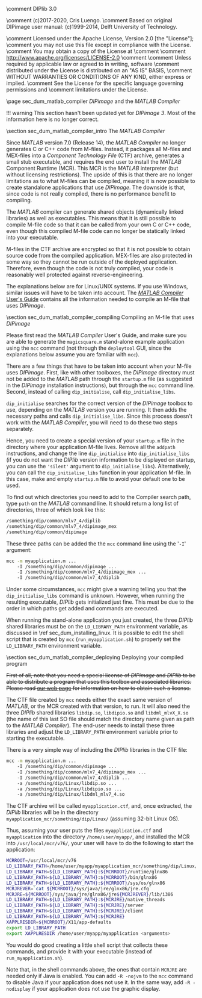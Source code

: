 \comment DIPlib 3.0

\comment (c)2017-2020, Cris Luengo.
\comment Based on original DIPimage user manual: (c)1999-2014, Delft University of Technology.

\comment Licensed under the Apache License, Version 2.0 [the "License"];
\comment you may not use this file except in compliance with the License.
\comment You may obtain a copy of the License at
\comment
\comment    http://www.apache.org/licenses/LICENSE-2.0
\comment
\comment Unless required by applicable law or agreed to in writing, software
\comment distributed under the License is distributed on an "AS IS" BASIS,
\comment WITHOUT WARRANTIES OR CONDITIONS OF ANY KIND, either express or implied.
\comment See the License for the specific language governing permissions and
\comment limitations under the License.


\page sec_dum_matlab_compiler *DIPimage* and the *MATLAB Compiler*

!!! warning
    This section hasn't been updated yet for *DIPimage 3*.
    Most of the information here is no longer correct.

\section sec_dum_matlab_compiler_intro The *MATLAB Compiler*

Since *MATLAB* version 7.0 (Release 14), the *MATLAB Compiler* no longer
generates C or C++ code from M-files. Instead, it packages all M-files
and MEX-files into a *Component Technology File* (CTF) archive,
generates a small stub executable, and requires the end user to install
the *MATLAB* Component Runtime (MCR). This MCR is the *MATLAB* interpreter
(but without licensing restrictions). The upside of this is that there
are no longer limitations as to what M-files can be compiled, meaning it
is now possible to create standalone applications that use *DIPimage*. The
downside is that, since code is not really compiled, there is no
performance benefit to compiling.

The *MATLAB* compiler can generate shared objects (dynamically linked
libraries) as well as executables. This means that it is still possible
to compile M-file code so that it can be called from your own C or C++
code, even though this compiled M-file code can no longer be statically
linked into your executable.

M-files in the CTF archive are encrypted so that it is not possible to
obtain source code from the compiled application. MEX-files are also
protected in some way so they cannot be run outside of the deployed
application. Therefore, even though the code is not truly compiled, your
code is reasonably well protected against reverse-engineering.

The explanations below are for Linux/UNIX systems. If you use Windows,
similar issues will have to be taken into account. The [*MATLAB Compiler*
User's Guide](https://www.mathworks.com/help/pdf_doc/compiler/compiler.pdf)
contains all the information needed to compile an M-file that uses
*DIPimage*.

\section sec_dum_matlab_compiler_compiling Compiling an M-file that uses *DIPimage*

Please first read the *MATLAB Compiler* User's Guide, and make sure you
are able to generate the `magicsquare.m` stand-alone example application
using the `mcc` command (not through the `deploytool` GUI, since the
explanations below assume you are familiar with `mcc`).

There are a few things that have to be taken into account when your
M-file uses *DIPimage*. First, like with other toolboxes, the *DIPimage*
directory must not be added to the *MATLAB* path through the `startup.m`
file (as suggested in the *DIPimage* installation instructions), but
through the `mcc` command line. Second, instead of calling
`dip_initialise`, call `dip_initialise_libs`.

`dip_initialise` searches for the correct version of the *DIPimage*
toolbox to use, depending on the *MATLAB* version you are running. It then
adds the necessary paths and calls `dip_initialise_libs`. Since this
process doesn't work with the *MATLAB Compiler*, you will need to do these
two steps separately.

Hence, you need to create a special version of your `startup.m` file in
the directory where your application M-file lives. Remove all the
`addpath` instructions, and change the line `dip_initialise` into
`dip_initialise_libs` (if you do not want the *DIPlib* version information
to be displayed on startup, you can use the `'silent'` argument to
`dip_initialise_libs`). Alternatively, you can call the
`dip_initialise_libs` function in your application M-file. In this case,
make and empty `startup.m` file to avoid your default one to be used.

To find out which directories you need to add to the Compiler search
path, type `path` on the *MATLAB* command line. It should return a long
list of directories, three of which look like this:

```bash
/something/dip/common/mlv7_4/diplib
/something/dip/common/mlv7_4/dipimage_mex
/something/dip/common/dipimage
```

These three paths can be added the the `mcc` command line using the
'`-I`' argument:

```bash
mcc -m myapplication.m ...
    -I /something/dip/common/dipimage ...
    -I /something/dip/common/mlv7_4/dipimage_mex ...
    -I /something/dip/common/mlv7_4/diplib
```

Under some circumstances, `mcc` might give a warning telling you that
the `dip_initialise_libs` command is unknown. However, when running the
resulting executable, *DIPlib* gets initialized just fine. This must be
due to the order in which paths get added and commands are executed.

When running the stand-alone application you just created, the three
*DIPlib* shared libraries must be on the `LD_LIBRARY_PATH` environment
variable, as discussed in \ref sec_dum_installing_linux. It is possible to
edit the shell script that is created by `mcc` (`run_myapplication.sh`)
to properly set the `LD_LIBRARY_PATH` environment variable.

\section sec_dum_matlab_compiler_deploying Deploying your compiled program

<del>First of all, note that you need a special license of *DIPimage* and
*DIPlib* to be able to distribute a program that uses this toolbox and
associated libraries. Please read [our web page](https://diplib.org)
for information on how to obtain such a license.</del>

The CTF file created by `mcc` needs either the exact same version of
*MATLAB*, or the MCR created with that version, to run. It will also need
the three *DIPlib* shared libraries `libdip.so`, `libdipio.so` and
`libdml_mlvX_X.so` (the name of this last SO file should match the
directory name given as path to the *MATLAB Compiler*). The end-user needs
to install these three libraries and adjust the `LD_LIBRARY_PATH`
environment variable prior to starting the executable.

There is a very simple way of including the *DIPlib* libraries in the CTF
file:

```bash
mcc -m myapplication.m ...
    -I /something/dip/common/dipimage ...
    -I /something/dip/common/mlv7_4/dipimage_mex ...
    -I /something/dip/common/mlv7_4/diplib ...
    -a /something/dip/Linux/libdip.so ...
    -a /something/dip/Linux/libdipio.so ...
    -a /something/dip/Linux/libdml_mlv7_4.so
```

The CTF archive will be called `myapplication.ctf`, and, once extracted,
the *DIPlib* libraries will be in the directory
`myapplication_mcr/something/dip/Linux/` (assuming 32-bit Linux OS).

Thus, assuming your user puts the files `myapplication.ctf` and
`myapplication` into the directory `/home/user/myapp/`, and installed
the MCR into `/usr/local/mcr/v76/`, your user will have to do the
following to start the application:

```bash
MCRROOT=/usr/local/mcr/v76
LD_LIBRARY_PATH=/home/user/myapp/myapplication_mcr/something/dip/Linux/
LD_LIBRARY_PATH=${LD_LIBRARY_PATH}:${MCRROOT}/runtime/glnx86
LD_LIBRARY_PATH=${LD_LIBRARY_PATH}:${MCRROOT}/bin/glnx86
LD_LIBRARY_PATH=${LD_LIBRARY_PATH}:${MCRROOT}/sys/os/glnx86
MCRJREVER=`cat ${MCRROOT}/sys/java/jre/glnx86/jre.cfg`
MCRJRE=${MCRROOT}/sys/java/jre/glnx86/jre${MCRJREVER}/lib/i386
LD_LIBRARY_PATH=${LD_LIBRARY_PATH}:${MCRJRE}/native_threads
LD_LIBRARY_PATH=${LD_LIBRARY_PATH}:${MCRJRE}/server
LD_LIBRARY_PATH=${LD_LIBRARY_PATH}:${MCRJRE}/client
LD_LIBRARY_PATH=${LD_LIBRARY_PATH}:${MCRJRE}
XAPPLRESDIR=${MCRROOT}/X11/app-defaults
export LD_LIBRARY_PATH
export XAPPLRESDIR /home/user/myapp/myapplication <arguments>
```

You would do good creating a little shell script that collects these
commands, and provide it with your executable (instead of
`run_myapplication.sh`).

Note that, in the shell commands above, the ones that contain `MCRJRE`
are needed only if Java is enabled. You can add `-R -nojvm` to the `mcc`
command to disable Java if your application does not use it. In the same
way, add `-R -nodisplay` if your application does not use the graphic
display.
